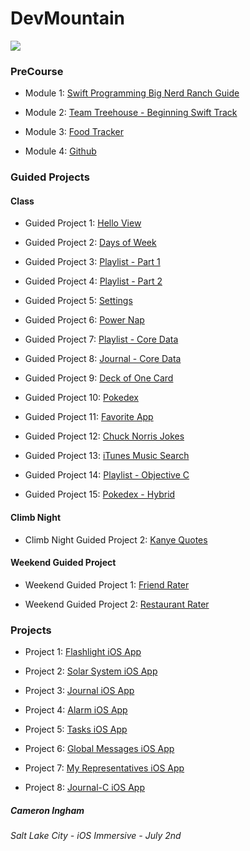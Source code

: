 # DevMountain

![](https://i.imgur.com/hLIWH4V.png)

### PreCourse
- Module 1: [Swift Programming Big Nerd Ranch Guide](https://github.com/Camji55/DevMtn-iOS20-PreCourse/tree/master/Swift%20Programming%20Big%20Nerd%20Ranch%20Guide)

- Module 2: [Team Treehouse - Beginning Swift Track](https://teamtreehouse.com/camji55)

- Module 3: [Food Tracker](https://github.com/Camji55/DevMtn-iOS20-PreCourse/tree/master/Food%20Tracker)

- Module 4: [Github](https://github.com/Camji55/DevMtn-iOS20)

### Guided Projects
#### Class
- Guided Project 1: [Hello View](https://github.com/Camji55/DevMtn-iOS20-GuidedProjects/tree/master/Hello%20View)

- Guided Project 2: [Days of Week](https://github.com/Camji55/DevMtn-iOS20-GuidedProjects/tree/master/Days%20of%20Week)

- Guided Project 3: [Playlist - Part 1](https://github.com/Camji55/DevMtn-iOS20-GuidedProjects/tree/master/Playlist%20-%20Part%201)

- Guided Project 4: [Playlist - Part 2](https://github.com/Camji55/DevMtn-iOS20-GuidedProjects/tree/master/Playlist%20-%20Part%202)

- Guided Project 5: [Settings](https://github.com/Camji55/DevMtn-iOS20-GuidedProjects/tree/master/Settings)

- Guided Project 6: [Power Nap](https://github.com/Camji55/DevMtn-iOS20-GuidedProjects/tree/master/Power%20Nap)

- Guided Project 7: [Playlist - Core Data](https://github.com/Camji55/DevMtn-iOS20-GuidedProjects/tree/master/Playlist%20-%20CoreData)

- Guided Project 8: [Journal - Core Data](https://github.com/Camji55/DevMtn-iOS20-GuidedProjects/tree/master/Journal)

- Guided Project 9: [Deck of One Card](https://github.com/Camji55/DevMtn-iOS20-GuidedProjects/tree/master/Deck%20of%20One%20Card)

- Guided Project 10: [Pokedex](https://github.com/Camji55/DevMtn-iOS20-GuidedProjects/tree/master/Pokedex)

- Guided Project 11: [Favorite App](https://github.com/Camji55/DevMtn-iOS20-GuidedProjects/tree/master/Favorite%20App)

- Guided Project 12: [Chuck Norris Jokes](https://github.com/Camji55/DevMtn-iOS20-GuidedProjects/tree/master/Chuck%20Norris%20Jokes)

- Guided Project 13: [iTunes Music Search](https://github.com/Camji55/DevMtn-iOS20-GuidedProjects/tree/master/iTunes%20Search)

- Guided Project 14: [Playlist - Objective C](https://github.com/Camji55/DevMtn-iOS20-GuidedProjects/tree/master/Playlist%20-%20Objective%20C)

- Guided Project 15: [Pokedex - Hybrid](https://github.com/Camji55/DevMtn-iOS20-GuidedProjects/tree/master/Pokedex%20-%20Hybrid)

#### Climb Night
- Climb Night Guided Project 2: [Kanye Quotes](https://github.com/Camji55/DevMtn-iOS20-GuidedProjects/tree/master/Kanye%20Quotes)

#### Weekend Guided Project
- Weekend Guided Project 1: [Friend Rater](https://github.com/Camji55/DevMtn-iOS20-GuidedProjects/tree/master/FriendRater)

- Weekend Guided Project 2: [Restaurant Rater](https://github.com/Camji55/DevMtn-iOS20-GuidedProjects/tree/master/RestaurantRater)

### Projects
- Project 1: [Flashlight iOS App](https://github.com/Camji55/Flashlight-iOS)

- Project 2: [Solar System iOS App](https://github.com/Camji55/Solar-System-iOS)

- Project 3: [Journal iOS App](https://github.com/Camji55/Journal-iOS)

- Project 4: [Alarm iOS App](https://github.com/Camji55/Alarm-iOS)

- Project 5: [Tasks iOS App](https://github.com/Camji55/Tasks-iOS)

- Project 6: [Global Messages iOS App](https://github.com/Camji55/Global-Messages-iOS)

- Project 7: [My Representatives iOS App](https://github.com/Camji55/My-Representatives-iOS)

- Project 8: [Journal-C iOS App](https://github.com/Camji55/Journal-C-iOS)

##### Cameron Ingham
###### Salt Lake City - iOS Immersive - July 2nd

